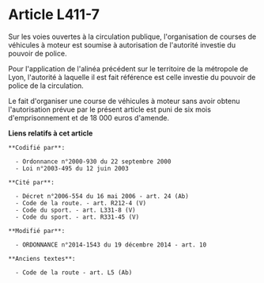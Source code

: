 # Article L411-7

Sur les voies ouvertes à la circulation publique, l'organisation de courses de véhicules à moteur est soumise à autorisation
de l'autorité investie du pouvoir de police.

Pour l'application de l'alinéa précédent sur le territoire de la métropole de Lyon, l'autorité à laquelle il est fait
référence est celle investie du pouvoir de police de la circulation. 

Le fait d'organiser une course de véhicules à moteur sans avoir obtenu l'autorisation prévue par le présent article est puni
de six mois d'emprisonnement et de 18 000 euros d'amende.

**Liens relatifs à cet article**

	**Codifié par**:

	  - Ordonnance n°2000-930 du 22 septembre 2000
	  - Loi n°2003-495 du 12 juin 2003

	**Cité par**:

	  - Décret n°2006-554 du 16 mai 2006 - art. 24 (Ab)
	  - Code de la route. - art. R212-4 (V)
	  - Code du sport. - art. L331-8 (V)
	  - Code du sport. - art. R331-45 (V)

	**Modifié par**:

	  - ORDONNANCE n°2014-1543 du 19 décembre 2014 - art. 10

	**Anciens textes**:

	  - Code de la route - art. L5 (Ab)
